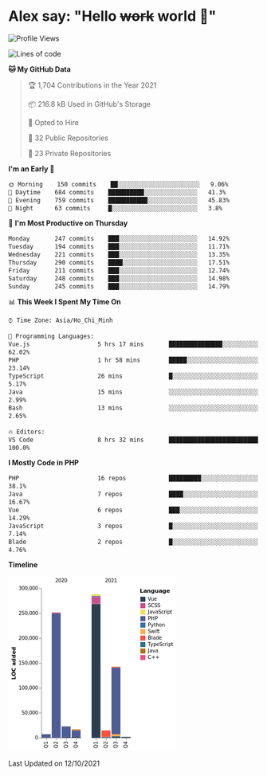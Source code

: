 # Alex say: "Hello ~~work~~ world 🐾"

<!--START_SECTION:waka-->
![Profile Views](http://img.shields.io/badge/Profile%20Views-49-blue)

![Lines of code](https://img.shields.io/badge/From%20Hello%20World%20I%27ve%20Written-745482%20lines%20of%20code-blue)

**🐱 My GitHub Data** 

> 🏆 1,704 Contributions in the Year 2021
 > 
> 📦 216.8 kB Used in GitHub's Storage 
 > 
> 💼 Opted to Hire
 > 
> 📜 32 Public Repositories 
 > 
> 🔑 23 Private Repositories  
 > 
**I'm an Early 🐤** 

```text
🌞 Morning    150 commits    ██░░░░░░░░░░░░░░░░░░░░░░░   9.06% 
🌆 Daytime    684 commits    ██████████░░░░░░░░░░░░░░░   41.3% 
🌃 Evening    759 commits    ███████████░░░░░░░░░░░░░░   45.83% 
🌙 Night      63 commits     █░░░░░░░░░░░░░░░░░░░░░░░░   3.8%

```
📅 **I'm Most Productive on Thursday** 

```text
Monday       247 commits    ███░░░░░░░░░░░░░░░░░░░░░░   14.92% 
Tuesday      194 commits    ███░░░░░░░░░░░░░░░░░░░░░░   11.71% 
Wednesday    221 commits    ███░░░░░░░░░░░░░░░░░░░░░░   13.35% 
Thursday     290 commits    ████░░░░░░░░░░░░░░░░░░░░░   17.51% 
Friday       211 commits    ███░░░░░░░░░░░░░░░░░░░░░░   12.74% 
Saturday     248 commits    ███░░░░░░░░░░░░░░░░░░░░░░   14.98% 
Sunday       245 commits    ███░░░░░░░░░░░░░░░░░░░░░░   14.79%

```


📊 **This Week I Spent My Time On** 

```text
⌚︎ Time Zone: Asia/Ho_Chi_Minh

💬 Programming Languages: 
Vue.js                   5 hrs 17 mins       ███████████████░░░░░░░░░░   62.02% 
PHP                      1 hr 58 mins        █████░░░░░░░░░░░░░░░░░░░░   23.14% 
TypeScript               26 mins             █░░░░░░░░░░░░░░░░░░░░░░░░   5.17% 
Java                     15 mins             ░░░░░░░░░░░░░░░░░░░░░░░░░   2.99% 
Bash                     13 mins             ░░░░░░░░░░░░░░░░░░░░░░░░░   2.65%

🔥 Editors: 
VS Code                  8 hrs 32 mins       █████████████████████████   100.0%

```

**I Mostly Code in PHP** 

```text
PHP                      16 repos            █████████░░░░░░░░░░░░░░░░   38.1% 
Java                     7 repos             ████░░░░░░░░░░░░░░░░░░░░░   16.67% 
Vue                      6 repos             ███░░░░░░░░░░░░░░░░░░░░░░   14.29% 
JavaScript               3 repos             █░░░░░░░░░░░░░░░░░░░░░░░░   7.14% 
Blade                    2 repos             █░░░░░░░░░░░░░░░░░░░░░░░░   4.76%

```


**Timeline**

![Chart not found](https://raw.githubusercontent.com/alexzvn/alexzvn/main/charts/bar_graph.png) 


 Last Updated on 12/10/2021
<!--END_SECTION:waka-->
